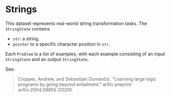 # Strings

This dataset represents real-world string transformation tasks.
The `StringState` contains
- `str`: a string.
- `pointer` to a specific character position in `str`.

Each `Problem` is a list of examples, with each example consisting of an input `StringState` and an output `StringState`.

See:
> Cropper, Andrew, and Sebastijan Dumančić. "Learning large logic programs by going beyond entailment." arXiv preprint arXiv:2004.09855 (2020).
